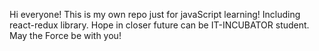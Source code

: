 Hi everyone! This is my own repo just for javaScript learning! Including react-redux library. Hope in closer future can be IT-INCUBATOR student. 
May the Force be with you!
